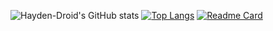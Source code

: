 ![Hayden-Droid's GitHub stats](https://github-readme-stats.vercel.app/api?username=hayden-droid&show_icons=true&count_private=true)
[![Top Langs](https://github-readme-stats.vercel.app/api/top-langs/?username=hayden-droid)](https://tiktok.com/@memeitizerisback)
[![Readme Card](https://github-readme-stats.vercel.app/api/pin/?username=hayden-droid&repo=ios-in-js&show_owner=true)](https://github.com/hayden-droid/ios-in-js)

